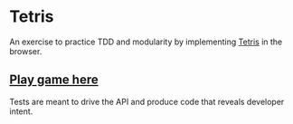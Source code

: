 # Tetris
An exercise to practice TDD and modularity by implementing [Tetris](https://en.wikipedia.org/wiki/Tetris) in the browser.

## [Play game here](https://arienkock.github.io/tetris-tdd)

Tests are meant to drive the API and produce code that reveals developer intent.
